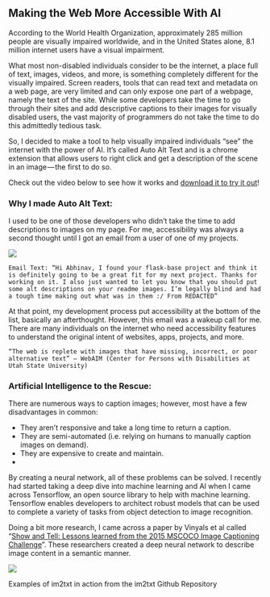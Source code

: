 ## Making the Web More Accessible With AI

According to the World Health Organization, approximately 285 million people are visually impaired worldwide, and in the United States alone, 8.1 million internet users have a visual impairment.

What most non-disabled individuals consider to be the internet, a place full of text, images, videos, and more, is something completely different for the visually impaired. Screen readers, tools that can read text and metadata on a web page, are very limited and can only expose one part of a webpage, namely the text of the site. While some developers take the time to go through their sites and add descriptive captions to their images for visually disabled users, the vast majority of programmers do not take the time to do this admittedly tedious task.

So, I decided to make a tool to help visually impaired individuals “see” the internet with the power of AI. It’s called Auto Alt Text and is a chrome extension that allows users to right click and get a description of the scene in an image — the first to do so.

Check out the video below to see how it works and [download it to try it out](http://abhinavsuri.com/aat)!

### Why I made Auto Alt Text:
I used to be one of those developers who didn’t take the time to add descriptions to images on my page. For me, accessibility was always a second thought until I got an email from a user of one of my projects.


![](https://cdn-images-1.medium.com/max/1600/1*uYx_pi9vAI17mQ20D81ykw.png)


    Email Text: “Hi Abhinav, I found your flask-base project and think it is definitely going to be a great fit for my next project. Thanks for working on it. I also just wanted to let you know that you should put some alt descriptions on your readme images. I’m legally blind and had a tough time making out what was in them :/ From REDACTED”


At that point, my development process put accessibility at the bottom of the list, basically an afterthought. However, this email was a wakeup call for me. There are many individuals on the internet who need accessibility features to understand the original intent of websites, apps, projects, and more.


    “The web is replete with images that have missing, incorrect, or poor alternative text” — WebAIM (Center for Persons with Disabilities at Utah State University)


### Artificial Intelligence to the Rescue:

There are numerous ways to caption images; however, most have a few disadvantages in common:

- They aren’t responsive and take a long time to return a caption.
- They are semi-automated (i.e. relying on humans to manually caption images on demand).
- They are expensive to create and maintain.
- 
By creating a neural network, all of these problems can be solved. I recently had started taking a deep dive into machine learning and AI when I came across Tensorflow, an open source library to help with machine learning. Tensorflow enables developers to architect robust models that can be used to complete a variety of tasks from object detection to image recognition.

Doing a bit more research, I came across a paper by Vinyals et al called “[Show and Tell: Lessons learned from the 2015 MSCOCO Image Captioning Challenge](https://arxiv.org/abs/1609.06647)”. These researchers created a deep neural network to describe image content in a semantic manner.


![](https://cdn-images-1.medium.com/max/1600/1*mSvmjcvUbpgB3izigcEi4w.png)

Examples of im2txt in action from the im2txt Github Repository

